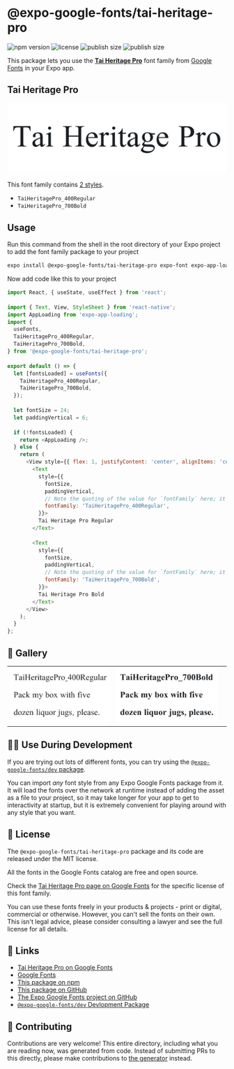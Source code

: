 # @expo-google-fonts/tai-heritage-pro

![npm version](https://flat.badgen.net/npm/v/@expo-google-fonts/tai-heritage-pro)
![license](https://flat.badgen.net/github/license/expo/google-fonts)
![publish size](https://flat.badgen.net/packagephobia/install/@expo-google-fonts/tai-heritage-pro)
![publish size](https://flat.badgen.net/packagephobia/publish/@expo-google-fonts/tai-heritage-pro)

This package lets you use the [**Tai Heritage Pro**](https://fonts.google.com/specimen/Tai+Heritage+Pro) font family from [Google Fonts](https://fonts.google.com/) in your Expo app.

## Tai Heritage Pro

![Tai Heritage Pro](./font-family.png)

This font family contains [2 styles](#-gallery).

- `TaiHeritagePro_400Regular`
- `TaiHeritagePro_700Bold`

## Usage

Run this command from the shell in the root directory of your Expo project to add the font family package to your project
```sh
expo install @expo-google-fonts/tai-heritage-pro expo-font expo-app-loading
```

Now add code like this to your project
```js
import React, { useState, useEffect } from 'react';

import { Text, View, StyleSheet } from 'react-native';
import AppLoading from 'expo-app-loading';
import {
  useFonts,
  TaiHeritagePro_400Regular,
  TaiHeritagePro_700Bold,
} from '@expo-google-fonts/tai-heritage-pro';

export default () => {
  let [fontsLoaded] = useFonts({
    TaiHeritagePro_400Regular,
    TaiHeritagePro_700Bold,
  });

  let fontSize = 24;
  let paddingVertical = 6;

  if (!fontsLoaded) {
    return <AppLoading />;
  } else {
    return (
      <View style={{ flex: 1, justifyContent: 'center', alignItems: 'center' }}>
        <Text
          style={{
            fontSize,
            paddingVertical,
            // Note the quoting of the value for `fontFamily` here; it expects a string!
            fontFamily: 'TaiHeritagePro_400Regular',
          }}>
          Tai Heritage Pro Regular
        </Text>

        <Text
          style={{
            fontSize,
            paddingVertical,
            // Note the quoting of the value for `fontFamily` here; it expects a string!
            fontFamily: 'TaiHeritagePro_700Bold',
          }}>
          Tai Heritage Pro Bold
        </Text>
      </View>
    );
  }
};

```

## 🔡 Gallery


||||
|-|-|-|
|![TaiHeritagePro_400Regular](./TaiHeritagePro_400Regular.ttf.png)|![TaiHeritagePro_700Bold](./TaiHeritagePro_700Bold.ttf.png)|||


## 👩‍💻 Use During Development

If you are trying out lots of different fonts, you can try using the [`@expo-google-fonts/dev` package](https://github.com/expo/google-fonts/tree/master/font-packages/dev#readme).

You can import *any* font style from any Expo Google Fonts package from it. It will load the fonts
over the network at runtime instead of adding the asset as a file to your project, so it may take longer
for your app to get to interactivity at startup, but it is extremely convenient
for playing around with any style that you want.

## 📖 License

The `@expo-google-fonts/tai-heritage-pro` package and its code are released under the MIT license.

All the fonts in the Google Fonts catalog are free and open source.

Check the [Tai Heritage Pro page on Google Fonts](https://fonts.google.com/specimen/Tai+Heritage+Pro) for the specific license of this font family.

You can use these fonts freely in your products & projects - print or digital, commercial or otherwise. However, you can't sell the fonts on their own. This isn't legal advice, please consider consulting a lawyer and see the full license for all details.

## 🔗 Links

- [Tai Heritage Pro on Google Fonts](https://fonts.google.com/specimen/Tai+Heritage+Pro)
- [Google Fonts](https://fonts.google.com/)
- [This package on npm](https://www.npmjs.com/package/@expo-google-fonts/tai-heritage-pro)
- [This package on GitHub](https://github.com/expo/google-fonts/tree/master/font-packages/tai-heritage-pro)
- [The Expo Google Fonts project on GitHub](https://github.com/expo/google-fonts)
- [`@expo-google-fonts/dev` Devlopment Package](https://github.com/expo/google-fonts/tree/master/font-packages/dev)

## 🤝 Contributing

Contributions are very welcome! This entire directory, including what you are reading now, was generated from code. Instead of submitting PRs to this directly, please make contributions to [the generator](https://github.com/expo/google-fonts/tree/master/packages/generator) instead.
